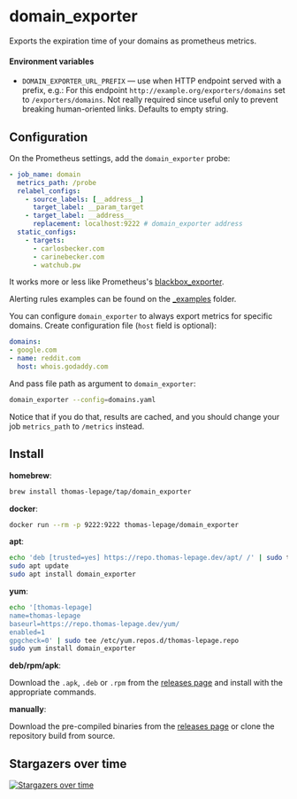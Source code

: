 # domain_exporter

Exports the expiration time of your domains as prometheus metrics.

#### Environment variables

- `DOMAIN_EXPORTER_URL_PREFIX` — use when HTTP endpoint served with a prefix,
  e.g.: For this endpoint `http://example.org/exporters/domains` set to
  `/exporters/domains`. Not really required since useful only to prevent
  breaking human-oriented links. Defaults to empty string.

## Configuration

On the Prometheus settings, add the `domain_exporter` probe:

```yaml
- job_name: domain
  metrics_path: /probe
  relabel_configs:
    - source_labels: [__address__]
      target_label: __param_target
    - target_label: __address__
      replacement: localhost:9222 # domain_exporter address
  static_configs:
    - targets:
      - carlosbecker.com
      - carinebecker.com
      - watchub.pw
```

It works more or less like Prometheus's
[blackbox_exporter](https://github.com/prometheus/blackbox_exporter).

Alerting rules examples can be found on the
[_examples](https://github.com/thomas-lepage/domain_exporter/tree/main/_examples)
folder.

You can configure `domain_exporter` to always export metrics for specific
domains. Create configuration file (`host` field is optional):

```yaml
domains:
- google.com
- name: reddit.com
  host: whois.godaddy.com
```

And pass file path as argument to `domain_exporter`:

```bash
domain_exporter --config=domains.yaml
```

Notice that if you do that, results are cached, and you should change your job 
`metrics_path` to `/metrics` instead.

## Install

**homebrew**:

```bash
brew install thomas-lepage/tap/domain_exporter
```

**docker**:

```bash
docker run --rm -p 9222:9222 thomas-lepage/domain_exporter
```

**apt**:

```bash
echo 'deb [trusted=yes] https://repo.thomas-lepage.dev/apt/ /' | sudo tee /etc/apt/sources.list.d/thomas-lepage.list
sudo apt update
sudo apt install domain_exporter
```

**yum**:

```sh
echo '[thomas-lepage]
name=thomas-lepage
baseurl=https://repo.thomas-lepage.dev/yum/
enabled=1
gpgcheck=0' | sudo tee /etc/yum.repos.d/thomas-lepage.repo
sudo yum install domain_exporter
```

**deb/rpm/apk**:

Download the `.apk`, `.deb` or `.rpm` from the [releases page][releases] and
install with the appropriate commands.

**manually**:

Download the pre-compiled binaries from the [releases page][releases] or clone
the repository build from source.

[releases]: https://github.com/thomas-lepage/domain_exporter/releases

## Stargazers over time

[![Stargazers over time](https://starchart.cc/thomas-lepage/domain_exporter.svg)](https://starchart.cc/thomas-lepage/domain_exporter)
